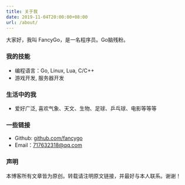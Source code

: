 ```yaml
---
title: 关于我
date: 2019-11-04T20:00:00+08:00
url: /about/
---
```



<p class="message">
大家好，我叫 FancyGo，是一名程序员。Go脑残粉。
</p>


### 我的技能

 * 编程语言：Go, Linux, Lua, C/C++
 * 游戏开发, 服务器开发

### 生活中的我

 * 爱好广泛, 喜欢气象、天文、生物、足球、乒乓球、电影等等等

### 一些链接

 * Github: [github.com/fancygo](https://github.com/fancygo)
 * Email：717632318@qq.com

### 声明

本博客所有文章皆为原创。转载请注明原文链接，并最好与本人联系。谢谢！
